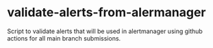 # validate-alerts-from-alermanager

Script to validate alerts that will be used in alertmanager using github actions for all main branch submissions.